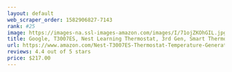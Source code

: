 ```yaml
---
layout: default 
﻿web_scraper_order: 1582906827-7143
rank: #25
image: https://images-na.ssl-images-amazon.com/images/I/71ojZKOhGIL.jpg
title: Google, T3007ES, Nest Learning Thermostat, 3rd Gen, Smart Thermostat, Stainless Steel, Works…
url: https://www.amazon.com/Nest-T3007ES-Thermostat-Temperature-Generation/dp/B0131RG6VK/ref=zg_mw_hi_25?_encoding=UTF8&psc=1&refRID=A6V7PFP7K69AZRGH710E
reviews: 4.4 out of 5 stars
price: $217.00 
---
```

